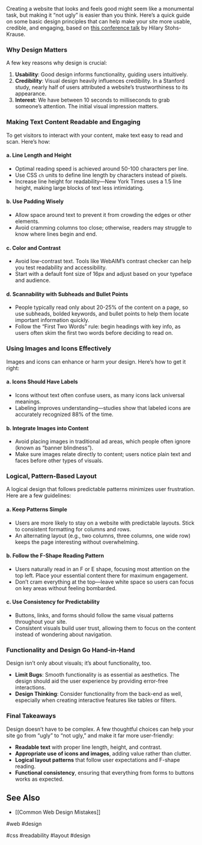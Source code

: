 Creating a website that looks and feels good might seem like a monumental task, but making it “not ugly” is easier than you think. Here’s a quick guide on some basic design principles that can help make your site more usable, credible, and engaging, based on [this conference talk](https://www.youtube.com/watch?v=Jf0cjocP8Wk) by Hilary Stohs-Krause.

### Why Design Matters

A few key reasons why design is crucial:

1. **Usability**: Good design informs functionality, guiding users intuitively.
2. **Credibility**: Visual design heavily influences credibility. In a Stanford study, nearly half of users attributed a website’s trustworthiness to its appearance.
3. **Interest**: We have between 10 seconds to milliseconds to grab someone’s attention. The initial visual impression matters.

### Making Text Content Readable and Engaging

To get visitors to interact with your content, make text easy to read and scan. Here’s how:

#### a. Line Length and Height
- Optimal reading speed is achieved around 50-100 characters per line.
- Use CSS `ch` units to define line length by characters instead of pixels.
- Increase line height for readability—New York Times uses a 1.5 line height, making large blocks of text less intimidating.

#### b. Use Padding Wisely
- Allow space around text to prevent it from crowding the edges or other elements.
- Avoid cramming columns too close; otherwise, readers may struggle to know where lines begin and end.

#### c. Color and Contrast
- Avoid low-contrast text. Tools like WebAIM’s contrast checker can help you test readability and accessibility.
- Start with a default font size of 16px and adjust based on your typeface and audience.

#### d. Scannability with Subheads and Bullet Points
- People typically read only about 20-25% of the content on a page, so use subheads, bolded keywords, and bullet points to help them locate important information quickly.
- Follow the “First Two Words” rule: begin headings with key info, as users often skim the first two words before deciding to read on.

### Using Images and Icons Effectively

Images and icons can enhance or harm your design. Here’s how to get it right:

#### a. Icons Should Have Labels
- Icons without text often confuse users, as many icons lack universal meanings.
- Labeling improves understanding—studies show that labeled icons are accurately recognized 88% of the time.

#### b. Integrate Images into Content
- Avoid placing images in traditional ad areas, which people often ignore (known as “banner blindness”).
- Make sure images relate directly to content; users notice plain text and faces before other types of visuals.

### Logical, Pattern-Based Layout

A logical design that follows predictable patterns minimizes user frustration. Here are a few guidelines:

#### a. Keep Patterns Simple
- Users are more likely to stay on a website with predictable layouts. Stick to consistent formatting for columns and rows.
- An alternating layout (e.g., two columns, three columns, one wide row) keeps the page interesting without overwhelming.

#### b. Follow the F-Shape Reading Pattern
- Users naturally read in an F or E shape, focusing most attention on the top left. Place your essential content there for maximum engagement.
- Don’t cram everything at the top—leave white space so users can focus on key areas without feeling bombarded.

#### c. Use Consistency for Predictability
- Buttons, links, and forms should follow the same visual patterns throughout your site.
- Consistent visuals build user trust, allowing them to focus on the content instead of wondering about navigation.

### Functionality and Design Go Hand-in-Hand

Design isn’t only about visuals; it’s about functionality, too.

- **Limit Bugs**: Smooth functionality is as essential as aesthetics. The design should aid the user experience by providing error-free interactions.
- **Design Thinking**: Consider functionality from the back-end as well, especially when creating interactive features like tables or filters.

### Final Takeaways

Design doesn’t have to be complex. A few thoughtful choices can help your site go from “ugly” to “not ugly,” and make it far more user-friendly:

- **Readable text** with proper line length, height, and contrast.
- **Appropriate use of icons and images**, adding value rather than clutter.
- **Logical layout patterns** that follow user expectations and F-shape reading.
- **Functional consistency**, ensuring that everything from forms to buttons works as expected.


## See Also

- [[Common Web Design Mistakes]]

#web #design

<!-- Keywords -->
#css #readability #layout #design
<!-- /Keywords -->

